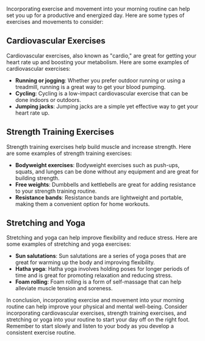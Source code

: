 
Incorporating exercise and movement into your morning routine can help set you up for a productive and energized day. Here are some types of exercises and movements to consider:

Cardiovascular Exercises
------------------------

Cardiovascular exercises, also known as "cardio," are great for getting your heart rate up and boosting your metabolism. Here are some examples of cardiovascular exercises:

* **Running or jogging**: Whether you prefer outdoor running or using a treadmill, running is a great way to get your blood pumping.
* **Cycling**: Cycling is a low-impact cardiovascular exercise that can be done indoors or outdoors.
* **Jumping jacks**: Jumping jacks are a simple yet effective way to get your heart rate up.

Strength Training Exercises
---------------------------

Strength training exercises help build muscle and increase strength. Here are some examples of strength training exercises:

* **Bodyweight exercises**: Bodyweight exercises such as push-ups, squats, and lunges can be done without any equipment and are great for building strength.
* **Free weights**: Dumbbells and kettlebells are great for adding resistance to your strength training routine.
* **Resistance bands**: Resistance bands are lightweight and portable, making them a convenient option for home workouts.

Stretching and Yoga
-------------------

Stretching and yoga can help improve flexibility and reduce stress. Here are some examples of stretching and yoga exercises:

* **Sun salutations**: Sun salutations are a series of yoga poses that are great for warming up the body and improving flexibility.
* **Hatha yoga**: Hatha yoga involves holding poses for longer periods of time and is great for promoting relaxation and reducing stress.
* **Foam rolling**: Foam rolling is a form of self-massage that can help alleviate muscle tension and soreness.

In conclusion, incorporating exercise and movement into your morning routine can help improve your physical and mental well-being. Consider incorporating cardiovascular exercises, strength training exercises, and stretching or yoga into your routine to start your day off on the right foot. Remember to start slowly and listen to your body as you develop a consistent exercise routine.
